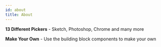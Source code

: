 ```yaml
---
id: about
title: About
---
```


**13 Different Pickers** - Sketch, Photoshop, Chrome and many more

**Make Your Own** - Use the building block components to make your own
